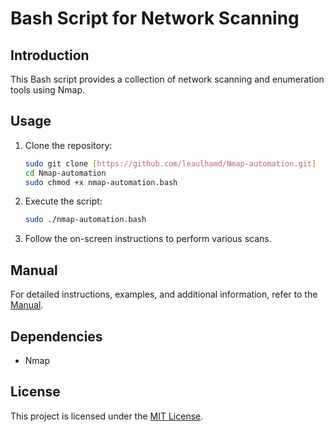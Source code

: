 # Bash Script for Network Scanning

## Introduction

This Bash script provides a collection of network scanning and enumeration tools using Nmap. 

## Usage

1. Clone the repository:

    ```bash
    sudo git clone [https://github.com/leaulhamd/Nmap-automation.git]
    cd Nmap-automation
    sudo chmod +x nmap-automation.bash
    ```

2. Execute the script:

    ```bash
    sudo ./nmap-automation.bash
    ```

3. Follow the on-screen instructions to perform various scans.

## Manual

For detailed instructions, examples, and additional information, refer to the [Manual](MANUAL.md).

## Dependencies

- Nmap

## License

This project is licensed under the [MIT License](LICENSE).
